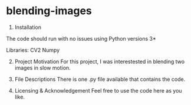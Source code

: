 # blending-images

1. Installation

The code should run with no issues using Python versions 3*

Libraries: CV2 Numpy

2. Project Motivation
For this project, I was interestested in blending two images in slow motion.

3. File Descriptions
There is one .py file available that contains the code. 

4. Licensing & Acknowledgement
Feel free to use the code here as you like.
